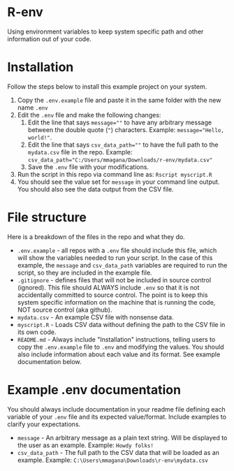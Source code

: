 # R-env  

Using environment variables to keep system specific path and other information 
out of your code.  

# Installation  

Follow the steps below to install this example project on your system.  

1. Copy the `.env.example` file and paste it in the same folder with the new name
`.env`
2. Edit the `.env` file and make the following changes:
   1. Edit the line that says `message=""` to have any arbitrary message between the
double quote (`"`) characters. Example: `message="Hello, world!"`.
   2. Edit the line that says `csv_data_path=""` to have the full path to the `mydata.csv`
file in the repo. Example: `csv_data_path="C:/Users/mmagana/Downloads/r-env/mydata.csv"`
   3. Save the `.env` file with your modifications.
3. Run the script in this repo via command line as: `Rscript myscript.R`
4. You should see the value set for `message` in your command line output. You should
also see the data output from the CSV file.

# File structure  

Here is a breakdown of the files in the repo and what they do.  

  - `.env.example` - all repos with a `.env` file should include this file, which will
show the variables needed to run your script. In the case of this example, the
`message` and `csv_data_path` variables are required to run the script, so they are
included in the example file.
  - `.gitignore` - defines files that will not be included in source control (ignored).
This file should ALWAYS include `.env` so that it is not accidentally committed to source
control. The point is to keep this system specific information on the machine that is running
the code, NOT source control (aka github).
  - `mydata.csv` - An example CSV file with nonsense data.
  - `myscript.R` - Loads CSV data without defining the path to the CSV file in its own code.
  - `README.md` - Always include "Installation" instructions, telling users to copy the
`.env.example` file to `.env` and modifying the values. You should also include information about
each value and its format. See example documentation below.  

# Example .env documentation  

You should always include documentation in your readme file defining each variable of your `.env`
file and its expected value/format. Include examples to clarify your expectations.

  - `message` - An arbitrary message as a plain text string. Will be displayed to the user as an
example. Example: `Howdy folks!`
  - `csv_data_path` - The full path to the CSV data that will be loaded as an example. Example:
`C:\Users\mmagana\Downloads\r-env\mydata.csv`